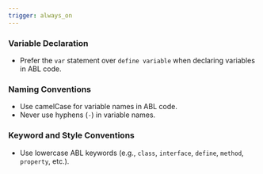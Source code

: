 ```yaml
---
trigger: always_on
---
```


### Variable Declaration
- Prefer the `var` statement over `define variable` when declaring variables in ABL code.

### Naming Conventions
- Use camelCase for variable names in ABL code.
- Never use hyphens (`-`) in variable names.

### Keyword and Style Conventions
- Use lowercase ABL keywords (e.g., `class`, `interface`, `define`, `method`, `property`, etc.).

